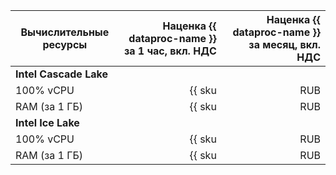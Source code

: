 | Вычислительные ресурсы | Наценка {{ dataproc-name }} за 1 час, вкл. НДС | Наценка {{ dataproc-name }} за месяц, вкл. НДС |
|------------------------|-----------------------------------------------:|-----------------------------------------------:|
| **Intel Cascade Lake**                                                                                                    |
| 100% vCPU              | {{ sku|RUB|mdb.dataproc.v2.cpu.c100|string }}  | {{ sku|RUB|mdb.dataproc.v2.cpu.c100|month|string }}  |
| RAM (за 1 ГБ)          | {{ sku|RUB|mdb.dataproc.v2.ram|string }}       | {{ sku|RUB|mdb.dataproc.v2.ram|month|string }}       |
| **Intel Ice Lake**                                                                                                            |
| 100% vCPU              | {{ sku|RUB|mdb.dataproc.v3.cpu.c100|string }}  | {{ sku|RUB|mdb.dataproc.v3.cpu.c100|month|string }}  |
| RAM (за 1 ГБ)          | {{ sku|RUB|mdb.dataproc.v3.ram|string }}       | {{ sku|RUB|mdb.dataproc.v3.ram|month|string }}       |

